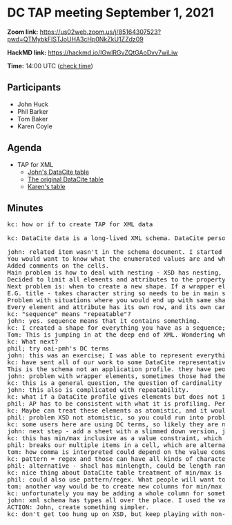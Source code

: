 # DC TAP meeting September 1, 2021

**Zoom link:** https://us02web.zoom.us/j/85164307523?pwd=QTMybkFlSTJoUHA3cHp0NkZkU1ZZdz09

**HackMD link:** https://hackmd.io/IGwlRGvZQtGAoDvv7wiLiw

**Time:** 14:00 UTC ([check time](https://www.timeanddate.com/worldclock/fixedtime.html?msg=DC+TAP&iso=20210818T14&p1=%3A&ah=1))

## Participants
* John Huck
* Phil Barker
* Tom Baker
* Karen Coyle

## Agenda

* TAP for XML
  * [John's DataCite table](https://docs.google.com/spreadsheets/d/1E20DZtXsE7fvZWH9tcq-Yx4D3KoFSyl1PeJvLrafhFs/edit#gid=0)
  * [The original DataCite table](https://docs.google.com/spreadsheets/d/1e7yupArUDdCEg-MtHp78x9Aq9B3q-6oU/edit#gid=2143218249)
  * [Karen's table](https://docs.google.com/spreadsheets/d/1-rhWWTj23p1KIwpf3oTaTRg2UDSsNzYTvFARfrBObB8/edit#gid=90095205)

## Minutes
<pre>
kc: how or if to create TAP for XML data

kc: DataCite data is a long-lived XML schema. DataCite person created one sheet per shape. Our attempts omitted "related item" which is long and complex.

john: related item wasn't in the schema document. I started from the XSD and the imported documents. Importeds are enumerated values. There is also the documentation (probably for people). That document doesn't include wrapper elements that are in the XSD. Working from XSD is creating basis for profile of XSD schema, if that is what you want to do. But how could you define additional constraints for your profile?
You would want to know what the enumerated values are and what the XSD rules are.
Added comments on the cells.
Main problem is how to deal with nesting - XSD has nesting, RDF does not.
Decided to limit all elements and attributes to the property ID column, so shape ID is totally outside the XML. 
Next problem is: when to create a new shape. If a wrapper element contained more than one element I created a shape for that. There weren't many.
E.G. title - takes character string so needs to be in main shape.
Problem with situations where you would end up with same shape for shape and for an element.
Every element and attribute has its own row, and its own cardinality.
kc: "sequence" means "repeatable"?
john: yes. sequence means that it contains something. 
kc: I created a shape for everything you have as a sequence; and they don't all have actual names in the XSD so I made some up.
Tom: This is jumping in at the deep end of XML. Wondering whether there is a distinction between 1) to generate an XML schema from a DCTAP instance and 2) to map an XSD to an RDF representtion.
kc: What next?
phil; try oai-pmh's DC terms
john: this was an exercise; I was able to represent everything. Could be the basis for a next step.
kc: have sent all of our work to some DataCite representatives.
This is the schema not an application profile. they have people using their schema but in a form of applicaton profile (albeit not expressed in that way). I did try a profile by simply grabbing some rows from the full table. 
john: problem with wrapper elements, sometimes those had the cardinality, not the elements themselves.
kc: this is a general question, the question of cardinality on the row that "calls" a shape and then the cardinality of the elements in the shape. If the shape is mandatory but all of the elements are optional you could have an empty shape.
john: this also is complicated with repeatability. 
kc: what if a DataCite profile gives elements but does not include wrappers? Some folks may be working in Dublin Core so they aren't working in the XML of the XSD.
phil: AP has to be consistent with what it is profiling. Perhaps all doesn't have to be included in TAP as long as ingesting program can bring elements in correctly.
kc: Maybe can treat these elements as atomistic, and it would be brought into the XSD with the structure.
phil: problem XSD not atomistic, so you could run into problems.
kc: some users here are using DC terms, so likely they are not using the XML structure.
john: next step - add a sheet with a slimmed down version, just to see if it works. Then add from the DataCite attempt.
kc: this has min/max inclusive as a value constraint, which looks like a good way to do min/max. We've talked about adding min/max as constraint types, but this gets them into a single cell.
phil: breaks our multiple items in a cell, which are alternatives (OR)
tom: how comma is interpreted could depend on the value constraint type
kc: pattern = regex and those can have all kinds of characters. This min/max is two separate values that are needed
phil: alternative - shacl has minlength, could be length range which would include both min and max
kc: nice thing about DataCite table treatment of min/max is that it is exactly how they make use of it and code it; it doesn't need to be re-interpreted.
phil: could also use pattern/regex. What people will want to use will depend on their applicaton target.
tom: another way would be to create new columns for min/max length
kc: unfortunately you may be adding a whole column for something that is only used in one property.
john: xml schema has types all over the place. I used the valueType column to copy in the types from the XSD. Can restrict built-in types. Can be a hierarchy of types. E.G. non-empty string with min length 1. do we wanto to make a distinction between bilt-in tapes and modified or enhanced types?
ACTION: John, create something simpler.
kc: don't get too hung up on XSD, but keep playing with non-RDF data as a way to understand how TAP can be used.
</pre>
